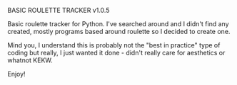 BASIC ROULETTE TRACKER v1.0.5

Basic roulette tracker for Python.
I've searched around and I didn't find any created, mostly programs
based around roulette so I decided to create one.

Mind you, I understand this is probably not the "best in practice"
type of coding but really, I just wanted it done - didn't really
care for aesthetics or whatnot KEKW.

Enjoy!
